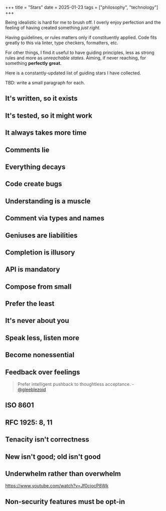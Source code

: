 +++
title = "Stars"
date = 2025-01-23
tags = ["philosophy", "technology"]
+++

Being idealistic is hard for me to brush off. I overly enjoy perfection and the
feeling of having created something _just right_.

Having guidelines, or rules matters only if constituently applied. Code fits
greatly to this via linter, type checkers, formatters, etc.

For other things, I find it useful to have guiding principles, less as strong
rules and more as _unreachable states_. Aiming, if never reaching, for something
**perfectly great**.

Here is a constantly-updated list of guiding stars I have collected.

TBD: write a small paragraph for each.

## It's written, so it exists

## It's tested, so it might work

## It always takes more time

## Comments lie

## Everything decays

## Code create bugs

## Understanding is a muscle

## Comment via types and names

## Geniuses are liabilities

## Completion is illusory

## API is mandatory

## Compose from small

## Prefer the least

## It's never about you

## Speak less, listen more

## Become nonessential

## Feedback over feelings
> Prefer intelligent pushback to thoughtless acceptance. -
> [@gleeblezoid](https://github.com/gleeblezoid)

## ISO 8601

## RFC 1925: 8, 11

## Tenacity isn't correctness

## New isn't good; old isn't good

## Underwhelm rather than overwhelm

https://www.youtube.com/watch?v=Jf0cjocP8Wk

## Non-security features must be opt-in
